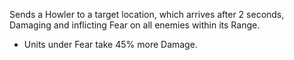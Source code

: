 Sends a Howler to a target location, which arrives after 2 seconds, Damaging and inflicting Fear on all enemies within its Range.

- Units under Fear take 45% more Damage.

